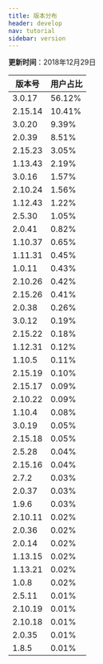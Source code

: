 ```yaml
---
title: 版本分布
header: develop
nav: tutorial
sidebar: version
---
```

**更新时间**：2018年12月29日

|版本号|用户占比|
|---|---|
|3.0.17|56.12%|
|2.15.14|10.41%|
|3.0.20|9.39%|
|2.0.39|8.51%|
|2.15.23|3.05%|
|1.13.43|2.19%|
|3.0.16|1.57%|
|2.10.24|1.56%|
|1.12.43|1.22%|
|2.5.30|1.05%|
|2.0.41|0.82%|
|1.10.37|0.65%|
|1.11.31|0.45%|
|1.0.11|0.43%|
|2.10.26|0.42%|
|2.15.26|0.41%|
|2.0.38|0.26%|
|3.0.12|0.19%|
|2.15.22|0.18%|
|1.12.31|0.12%|
|1.10.5|0.11%|
|2.15.19|0.10%|
|2.15.17|0.09%|
|2.10.22|0.09%|
|1.10.4|0.08%|
|3.0.19|0.05%|
|2.15.18|0.05%|
|2.5.28|0.04%|
|2.15.16|0.04%|
|2.7.2|0.03%|
|2.0.37|0.03%|
|1.9.6|0.03%|
|2.10.11|0.02%|
|2.0.36|0.02%|
|2.0.14|0.02%|
|1.13.15|0.02%|
|1.13.21|0.02%|
|1.0.8|0.02%|
|2.5.11|0.01%|
|2.10.19|0.01%|
|2.10.18|0.01%|
|2.0.35|0.01%|
|1.8.5|0.01%|
